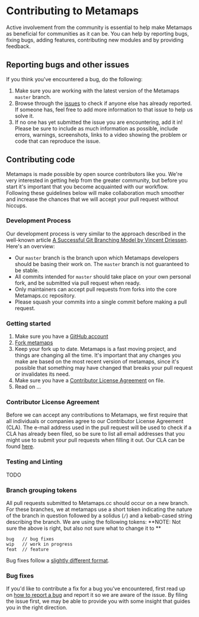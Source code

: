 # Contributing to Metamaps

Active involvement from the community is essential to help make Metamaps as beneficial for communities as it can be. You can help by reporting bugs, fixing bugs, adding features, contributing new modules and by providing feedback.


## Reporting bugs and other issues

If you think you've encountered a bug, do the following:

1. Make sure you are working with the latest version of the Metamaps `master` branch.
2. Browse through the [issues][metamaps-issues] to check if
   anyone else has already reported. If someone has, feel free to add more
   information to that issue to help us solve it.
3. If no one has yet submitted the issue you are encountering, add it in! Please be sure
   to include as much information as possible, include errors, warnings,
   screenshots, links to a video showing the problem or code that can reproduce
   the issue.


## Contributing code

Metamaps is made possible by open source
contributors like you. We're very interested in getting help from the greater
community, but before you start it's important that you become acquainted with
our workflow. Following these guidelines below will make collaboration much
smoother and increase the chances that we will accept your pull request without
hiccups.


### Development Process

Our development process is very similar to the approach
described in the well-known article [A Successful Git Branching Model by Vincent
Driessen][git-branching-model]. Here's an overview:

* Our `master` branch is the branch upon which 
  Metamaps developers should be basing their work on. The `master` branch is not guaranteed to be stable.
* All commits intended for `master` should take place on your own personal
  fork, and be submitted via pull request when ready.
* Only maintainers can accept pull requests from forks into the core Metamaps.cc
  repository.
* Please squash your commits into a single commit before making a pull request.

### Getting started

1. Make sure you have a [GitHub account](https://github.com/signup/free)
2. [Fork metamaps][fork-metamaps]
3. Keep your fork up to date. Metamaps is a fast moving project, and things are
   changing all the time. It's important that any changes you make are based on
   the most recent version of metamaps, since it's possible that something may
   have changed that breaks your pull request or invalidates its need.
4. Make sure you have a [Contributor License Agreement][cla] on file.
5. Read on ...


### Contributor License Agreement

Before we can accept any contributions to Metamaps, we first require that all
individuals or companies agree to our Contributor License Agreement (CLA). The e-mail
address used in the pull request will be used to check if a CLA has already been
filed, so be sure to list all email addresses that you might use to submit your
pull requests when filling it out. Our CLA can be found [here][cla].

### Testing and Linting

TODO


### Branch grouping tokens

All pull requests submitted to Metamaps.cc should occur on a new branch. For these
branches, we at metamaps use a short token indicating the nature of the branch in
question followed by a solidus (`/`) and a kebab-cased string describing the
branch. We are using the following tokens:
**NOTE: Not sure the above is right, but also not sure what to change it to **

    bug   // bug fixes
    wip   // work in progress
    feat  // feature

Bug fixes follow a [slightly different format](#bug-fixes).

### Bug fixes

If you'd like to contribute a fix for a bug you've encountered, first read up on
[how to report a bug](#reporting-bugs-and-other-issues) and report it so we are
aware of the issue. By filing the issue first, we may be able to provide you
with some insight that guides you in the right direction.

[metamaps-issues]: https://github.com/metamaps/metamaps_gen002/issues
[git-branching-model]: http://nvie.com/posts/a-successful-git-branching-model/
[fork-metamaps]: https://github.com/metamaps/metamaps_gen002/fork
[cla]: http://metamaps.cc/cla
